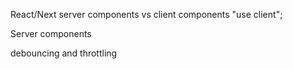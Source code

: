 React/Next server components vs client components "use client";

Server components 

debouncing and throttling